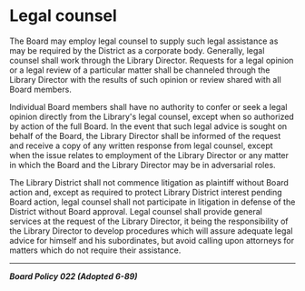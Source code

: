 # Legal counsel

The Board may employ legal counsel to supply such legal assistance as may be required by the District as a corporate body. Generally, legal counsel shall work through the Library Director. Requests for a legal opinion or a legal review of a particular matter shall be channeled through the Library Director with the results of such opinion or review shared with all Board members.

Individual Board members shall have no authority to confer or seek a legal opinion directly from the Library's legal counsel, except when so authorized by action of the full Board. In the event that such legal advice is sought on behalf of the Board, the Library Director shall be informed of the request and receive a copy of any written response from legal counsel, except when the issue relates to employment of the Library Director or any matter in which the Board and the Library Director may be in adversarial roles.

The Library District shall not commence litigation as plaintiff without Board action and, except as required to protect Library District interest pending Board action, legal counsel shall not participate in litigation in defense of the District without Board approval. Legal counsel shall provide general services at the request of the Library Director, it being the responsibility of the Library Director to develop procedures which will assure adequate legal advice for himself and his subordinates, but avoid calling upon attorneys for matters which do not require their assistance.

---

**_Board Policy 022 (Adopted 6-89)_**
